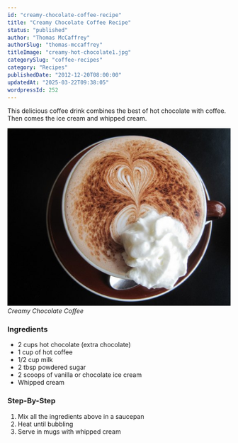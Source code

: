```yaml
---
id: "creamy-chocolate-coffee-recipe"
title: "Creamy Chocolate Coffee Recipe"
status: "published"
author: "Thomas McCaffrey"
authorSlug: "thomas-mccaffrey"
titleImage: "creamy-hot-chocolate1.jpg"
categorySlug: "coffee-recipes"
category: "Recipes"
publishedDate: "2012-12-20T08:00:00"
updatedAt: "2025-03-22T09:38:05"
wordpressId: 252
---
```


This delicious coffee drink combines the best of hot chocolate with coffee. Then comes the ice cream and whipped cream.

![Creamy Chocolate Coffee](creamy-hot-chocolate1.jpg)  
*Creamy Chocolate Coffee*

### Ingredients

-   2 cups hot chocolate (extra chocolate)
-   1 cup of hot coffee
-   1/2 cup milk
-   2 tbsp powdered sugar
-   2 scoops of vanilla or chocolate ice cream
-   Whipped cream

### Step-By-Step

1.  Mix all the ingredients above in a saucepan
2.  Heat until bubbling
3.  Serve in mugs with whipped cream